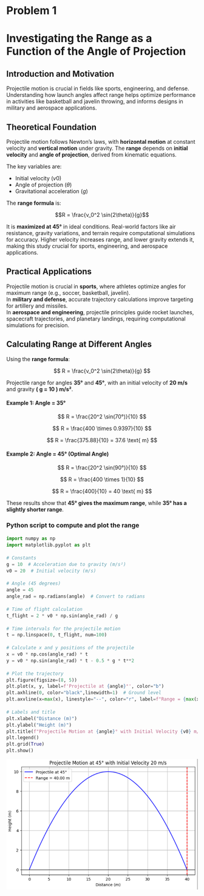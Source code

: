 # Problem 1
# Investigating the Range as a Function of the Angle of Projection


## Introduction and Motivation

Projectile motion is crucial in fields like sports, engineering, and defense. Understanding how launch angles affect range helps optimize performance in activities like basketball and javelin throwing, and informs designs in military and aerospace applications.

## Theoretical Foundation  

 Projectile motion follows Newton’s laws, with **horizontal motion** at constant velocity and **vertical motion** under gravity. The **range** depends on **initial velocity** and **angle of projection**, derived from kinematic equations.

 The key variables are: 
 
 * Initial velocity ($v0$)
 * Angle of projection ($θ$)
 * Gravitational acceleration ($g$)



The **range formula** is: 

$$R = \frac{v_0^2 \sin(2\theta)}{g}$$


It is **maximized at 45°** in ideal conditions. Real-world factors like air resistance, gravity variations, and terrain require computational simulations for accuracy. Higher velocity increases range, and lower gravity extends it, making this study crucial for sports, engineering, and aerospace applications.

## Practical Applications  

Projectile motion is crucial in **sports**, where athletes optimize angles for maximum range (e.g., soccer, basketball, javelin).  
In **military and defense**, accurate trajectory calculations improve targeting for artillery and missiles.  
In **aerospace and engineering**, projectile principles guide rocket launches, spacecraft trajectories, and planetary landings, requiring computational simulations for precision.  



## Calculating Range at Different Angles  

Using the **range formula**:  

$$
R = \frac{v_0^2 \sin(2\theta)}{g}
$$

Projectile range for angles **35°** and **45°**, with an initial velocity of **20 m/s** and gravity **\( g = 10 \) m/s²**.  

#### Example 1: **Angle = 35°**  

$$
R = \frac{20^2 \sin(70°)}{10}
$$

$$
R = \frac{400 \times 0.9397}{10}
$$

$$
R = \frac{375.88}{10} = 37.6 \text{ m}
$$

#### Example 2: **Angle = 45°** (Optimal Angle)  

$$
R = \frac{20^2 \sin(90°)}{10}
$$

$$
R = \frac{400 \times 1}{10}
$$

$$
R = \frac{400}{10} = 40 \text{ m}
$$

These results show that **45° gives the maximum range**, while **35° has a slightly shorter range**.


### Python script to compute and plot the range 

```python
import numpy as np
import matplotlib.pyplot as plt

# Constants
g = 10  # Acceleration due to gravity (m/s²)
v0 = 20  # Initial velocity (m/s)

# Angle (45 degrees)
angle = 45
angle_rad = np.radians(angle)  # Convert to radians

# Time of flight calculation
t_flight = 2 * v0 * np.sin(angle_rad) / g

# Time intervals for the projectile motion
t = np.linspace(0, t_flight, num=100)

# Calculate x and y positions of the projectile
x = v0 * np.cos(angle_rad) * t
y = v0 * np.sin(angle_rad) * t - 0.5 * g * t**2

# Plot the trajectory
plt.figure(figsize=(8, 5))
plt.plot(x, y, label=f'Projectile at {angle}°', color="b")
plt.axhline(0, color="black",linewidth=1)  # Ground level
plt.axvline(x=max(x), linestyle="--", color="r", label=f"Range = {max(x):.2f} m")

# Labels and title
plt.xlabel("Distance (m)")
plt.ylabel("Height (m)")
plt.title(f"Projectile Motion at {angle}° with Initial Velocity {v0} m/s")
plt.legend()
plt.grid(True)
plt.show()
```
![alt text](image-2.png)





